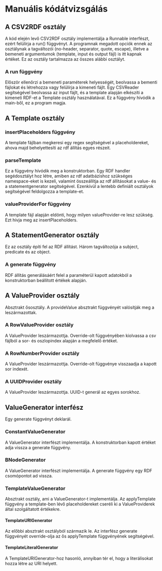 # Manuális kódátvizsgálás
## A CSV2RDF osztály
A kód elején levő CSV2RDF osztály implementálja a Runnable interfészt, ezért felülírja a run() függvényt. A programnak megadott opciók ennek az osztálynak a tagváltozói (no-header, separator, quote, escape), illetve a bemeneti argumentumok (template, input és output fájl) is itt kapnak értéket. Ez az osztály tartalmazza az összes alábbi osztályt.
### A run függvény
Először ellenőrzi a bemeneti paraméterek helyességét, beolvassa a bementi fájlokat és létrehozza vagy felülírja a kimeneti fájlt. Egy CSVReader segítségével beolvassa az input fájlt, és a template alapján elkészíti a kimeneti RDF-et a Template osztály használatával. Ez a függvény hívódik a main-ből, ez a program magja.

## A Template osztály
### insertPlaceholders függvény
A template fájlban megkeresi egy regex segítségével a placeholdereket, ahova majd behelyettesíti az rdf állítás egyes részeit.
### parseTemplate
Ez a függvény hívódik meg a konstruktorban. Egy RDF handler segédosztályt hoz létre, amiben az rdf adatbázishoz szükséges namespace-eket is kezeli, valamint összeállítja az rdf állításokat a value- és a statementgenerator segítségével. Ezenkívül a lentebb definiált osztályok segítségével feldolgozza a template-et.
### valueProviderFor függvény
A template fájl alapján eldönti, hogy milyen valueProvider-re lesz szükség. Ezt hívja meg az insertPlaceholders.
## A StatementGenerator osztály
Ez az osztály építi fel az RDF állítást. Három tagváltozója a subject, predicate és az object.
### A generate függvény
RDF állítás generálásáért felel a paraméterül kapott adatokból a konstruktorban beállított értékek alapján.
## A ValueProvider osztály
Absztrakt ősosztály. A provideValue absztrakt függvényét valósítják meg a leszármazottak.
### A RowValueProvider osztály
A ValueProvider leszármazottja. Override-olt függvényében kiolvassa a csv fájlból a sor- és oszlopindex alapján a megfelelő értéket.
### A RowNumberProvider osztály
A ValueProvider leszármazottja. Override-olt függvénye visszaadja a kapott sor indexét.
### A UUIDProvider osztály
A ValueProvider leszármazottja. UUID-t generál az egyes sorokhoz.
## ValueGenerator interfész
Egy generate függvényt deklarál.
### ConstantValueGenerator
A ValueGenerator interfészt implementálja. A konstruktorban kapott értéket adja vissza a generate függvény.
### BNodeGenerator
A ValueGenerator interfészt implementálja. A generate függvény egy RDF csomópontot ad vissza.
### TemplateValueGenerator
Absztrakt osztály, ami a ValueGenerator-t implementálja. Az applyTemplate függvény a template-ben lévő placeholdereket cseréli ki a ValueProviderek által szolgáltatott értékekre.
#### TemplateURIGenerator
Az előbbi absztrakt osztályból származik le. Az interfész generate függvényét override-olja az ős applyTemplate függvényének segítségével.
#### TemplateLiteralGenerator
A TemplateURIGenerator-hoz hasonló, annyiban tér el, hogy a literálisokat hozza létre az URI helyett.
